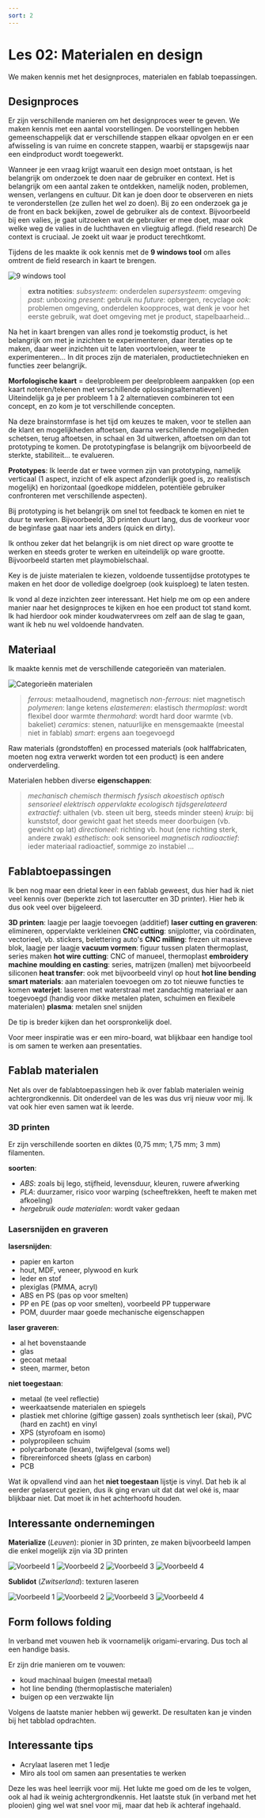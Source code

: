 ```yaml
---
sort: 2
---
```


# Les 02: Materialen en design

We maken kennis met het designproces, materialen en fablab toepassingen.


## Designproces

Er zijn verschillende manieren om het designproces weer te geven. We maken kennis met een aantal voorstellingen.
De voorstellingen hebben gemeenschappelijk dat er verschillende stappen elkaar opvolgen en er een afwisseling is van ruime en concrete stappen, waarbij er stapsgewijs naar een eindproduct wordt toegewerkt.

Wanneer je een vraag krijgt waaruit een design moet ontstaan, is het belangrijk om onderzoek te doen naar de gebruiker en context. Het is belangrijk om een aantal zaken te ontdekken, namelijk noden, problemen, wensen, verlangens en cultuur. Dit kan je doen door te observeren en niets te veronderstellen (ze zullen het wel zo doen).
Bij zo een onderzoek ga je de front en back bekijken, zowel de gebruiker als de context. Bijvoorbeeld bij een valies, je gaat uitzoeken wat de gebruiker er mee doet, maar ook welke weg de valies in de luchthaven en vliegtuig aflegd. (field research)
De context is cruciaal. Je zoekt uit waar je product terechtkomt.

Tijdens de les maakte ik ook kennis met de **9 windows tool** om alles omtrent de field research in kaart te brengen.

![9 windows tool](https://asq.org/-/media/Images/Learn-About-Quality/nine-windows-matrix.gif?h=320&w=476&la=en)

> **extra notities**: 
> _subsysteem_: onderdelen
> _supersysteem_: omgeving
> _past_: unboxing
> _present_: gebruik nu
> _future_: opbergen, recyclage
> _ook_: problemen omgeving, onderdelen koopproces, wat denk je voor het eerste gebruik, wat doet omgeving met je product, stapelbaarheid...


Na het in kaart brengen van alles rond je toekomstig product, is het belangrijk om met je inzichten te experimenteren, daar iteraties op te maken, daar weer inzichten uit te laten voortvloeien, weer te experimenteren...
In dit proces zijn de materialen, productietechnieken en functies zeer belangrijk.

**Morfologische kaart** = deelprobleem per deelprobleem aanpakken (op een kaart noteren/tekenen met verschillende oplossingsalternatieven)
Uiteindelijk ga je per probleem 1 à 2 alternatieven combineren tot een concept, en zo kom je tot verschillende concepten.

Na deze brainstormfase is het tijd om keuzes te maken, voor te stellen aan de klant en mogelijkheden aftoetsen, daarna verschillende mogelijkheden schetsen, terug aftoetsen, in schaal en 3d uitwerken, aftoetsen om dan tot prototyping te komen. De prototypingfase is belangrijk om bijvoorbeeld de sterkte, stabiliteit... te evalueren.

**Prototypes**: 
Ik leerde dat er twee vormen zijn van prototyping, namelijk verticaal (1 aspect, inzicht of elk aspect afzonderlijk goed is, zo realistisch mogelijk) en horizontaal (goedkope middelen, potentiële gebruiker confronteren met verschillende aspecten).

Bij prototyping is het belangrijk om snel tot feedback te komen en niet te duur te werken. Bijvoorbeeld, 3D printen duurt lang, dus de voorkeur voor de beginfase gaat naar iets anders (quick en dirty).

Ik onthou zeker dat het belangrijk is om niet direct op ware grootte te werken en steeds groter te werken en uiteindelijk op ware grootte. Bijvoorbeeld starten met playmobielschaal.

Key is de juiste materialen te kiezen, voldoende tussentijdse prototypes te maken en het door de volledige doelgroep (ook kuisploeg) te laten testen.


Ik vond al deze inzichten zeer interessant. Het hielp me om op een andere manier naar het designproces te kijken en hoe een product tot stand komt. Ik had hierdoor ook minder koudwatervrees om zelf aan de slag te gaan, want ik heb nu wel voldoende handvaten.


## Materiaal

Ik maakte kennis met de verschillende categorieën van materialen.

![Categorieën materialen]({{site.baseurl}}/assets/materialen.png) 

> _ferrous_: metaalhoudend, magnetisch
> _non-ferrous_: niet magnetisch
> _polymeren_: lange ketens
> _elastemeren_: elastisch
> _thermoplast_: wordt flexibel door warmte
> _thermohard_: wordt hard door warmte (vb. bakeliet)
> _ceramics_: stenen, natuurlijke en mensgemaakte (meestal niet in fablab)
> _smart_: ergens aan toegevoegd

Raw materials (grondstoffen) en processed materials (ook halffabricaten, moeten nog extra verwerkt worden tot een product) is een andere onderverdeling.

Materialen hebben diverse **eigenschappen**:
> _mechanisch_
> _chemisch_
> _thermisch_
> _fysisch_
> _akoestisch_
> _optisch_
> _sensorieel_
> _elektrisch_
> _oppervlakte_
> _ecologisch_
> _tijdsgerelateerd_
> _extractief_: uithalen (vb. steen uit berg, steeds minder steen)
> _kruip_: bij kunststof, door gewicht gaat het steeds meer doorbuigen (vb. gewicht op lat)
> _directioneel_: richting vb. hout (ene richting sterk, andere zwak)
> _esthetisch_: ook sensorieel
> _magnetisch_
> _radioactief_: ieder materiaal radioactief, sommige zo instabiel
> ...


## Fablabtoepassingen

Ik ben nog maar een drietal keer in een fablab geweest, dus hier had ik niet veel kennis over (beperkte zich tot lasercutter en 3D printer). Hier heb ik dus ook veel over bijgeleerd.

**3D printen**: laagje per laagje toevoegen (additief)
**laser cutting en graveren**: elimineren, oppervlakte verkleinen
**CNC cutting**: snijplotter, via coördinaten, vectorieel, vb. stickers, belettering auto's
**CNC milling**: frezen uit massieve blok, laagje per laagje
**vacuum vormen**: figuur tussen platen thermoplast, series maken
**hot wire cutting**: CNC of manueel, thermoplast
**embroidery machine**
**moulding en casting**: series, matrijzen (mallen) met bijvoorbeeld siliconen
**heat transfer**: ook met bijvoorbeeld vinyl op hout
**hot line bending**
**smart materials**: aan materialen toevoegen om zo tot nieuwe functies te komen
**waterjet**: laseren met waterstraal met zandachtig materiaal er aan toegevoegd (handig voor dikke metalen platen, schuimen en flexibele materialen)
**plasma**: metalen snel snijden

De tip is breder kijken dan het oorspronkelijk doel.

Voor meer inspiratie was er een miro-board, wat blijkbaar een handige tool is om samen te werken aan presentaties.


## Fablab materialen

Net als over de fablabtoepassingen heb ik over fablab materialen weinig achtergrondkennis. Dit onderdeel van de les was dus vrij nieuw voor mij. Ik vat ook hier even samen wat ik leerde.


### 3D printen

Er zijn verschillende soorten en diktes (0,75 mm; 1,75 mm; 3 mm) filamenten. 

**soorten**: 
- _ABS_: zoals bij lego, stijfheid, levensduur, kleuren, ruwere afwerking
- _PLA_: duurzamer, risico voor warping (scheeftrekken, heeft te maken met afkoeling)
- _hergebruik oude materialen_: wordt vaker gedaan


### Lasersnijden en graveren

**lasersnijden**:
- papier en karton
- hout, MDF, veneer, plywood en kurk
- leder en stof
- plexiglas (PMMA, acryl)
- ABS en PS (pas op voor smelten)
- PP en PE (pas op voor smelten), voorbeeld PP tupperware
- POM, duurder maar goede mechanische eigenschappen

**laser graveren**:
- al het bovenstaande
- glas
- gecoat metaal
- steen, marmer, beton

**niet toegestaan**:
- metaal (te veel reflectie)
- weerkaatsende materialen en spiegels
- plastiek met chlorine (giftige gassen) zoals synthetisch leer (skai), PVC (hard en zacht) en vinyl
- XPS (styrofoam en isomo)
- polypropileen schuim
- polycarbonate (lexan), twijfelgeval (soms wel)
- fibrereinforced sheets (glass en carbon)
- PCB


Wat ik opvallend vind aan het **niet toegestaan** lijstje is vinyl. Dat heb ik al eerder gelasercut gezien, dus ik ging ervan uit dat dat wel oké is, maar blijkbaar niet. Dat moet ik in het achterhoofd houden.


## Interessante ondernemingen

**Materialize** (_Leuven_): pionier in 3D printen, ze maken bijvoorbeeld lampen die enkel mogelijk zijn via 3D printen

![Voorbeeld 1](https://i.materialise.com/shop/item/image/3a9f4587-dc8d-4f4b-81a5-509ca9df88ef/780/585/preview.jpg)
![Voorbeeld 2](https://i.materialise.com/en/shop/item/causeway-lampshade?category=home-decor&subcategory=lighting&sortBy=interesting&pageNumber=2&pageSize=18&index=10)
![Voorbeeld 3](https://i.materialise.com/en/shop/item/eternal-knot-mega-cube-lamp?category=home-decor&subcategory=lighting&sortBy=interesting&pageNumber=3&pageSize=18&index=22) 
![Voorbeeld 4](https://i.materialise.com/en/shop/item/helix-tealight?category=home-decor&subcategory=lighting&sortBy=interesting&pageNumber=3&pageSize=18&index=25) 

**Sublidot** (_Zwitserland_): texturen laseren

![Voorbeeld 1](https://konzeptm.co.nz/wp-content/uploads/2019/03/Sublidot-pattern-Hollow_.jpg)
![Voorbeeld 2](https://archello.com/thumbs/images/2018/05/22/sub.1526976495.9983.jpg?fit=crop&w=414&h=258&auto=compress) 
![Voorbeeld 3](https://image.architonic.com/img_pro1-6/135/1411/530-azaela-mdf-schwarz5014-tom-trachsel-sq.jpg)
![Voorbeeld 4](https://image.architonic.com/sto3-2/20005917/strasser-thun-sublidot-02-arcit18.jpg)


## Form follows folding

In verband met vouwen heb ik voornamelijk origami-ervaring. Dus toch al een handige basis. 

Er zijn drie manieren om te vouwen:
- koud machinaal buigen (meestal metaal)
- hot line bending (thermoplastische materialen)
- buigen op een verzwakte lijn

Volgens de laatste manier hebben wij gewerkt. De resultaten kan je vinden bij het tabblad opdrachten.


## Interessante tips

- Acrylaat laseren met 1 ledje
- Miro als tool om samen aan presentaties te werken



Deze les was heel leerrijk voor mij. Het lukte me goed om de les te volgen, ook al had ik weinig achtergrondkennis. Het laatste stuk (in verband met het plooien) ging wel wat snel voor mij, maar dat heb ik achteraf ingehaald.